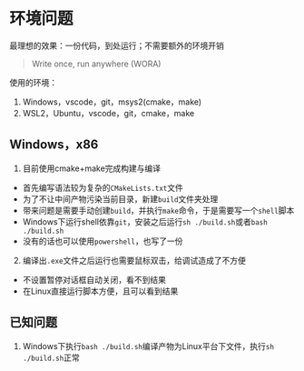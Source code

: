 # 环境问题

最理想的效果：一份代码，到处运行；不需要额外的环境开销

> Write once, run anywhere (WORA)

使用的环境：

1. Windows，vscode，git，msys2(cmake，make)
2. WSL2，Ubuntu，vscode，git，cmake，make

## Windows，x86

1. 目前使用cmake+make完成构建与编译

- 首先编写语法较为复杂的`CMakeLists.txt`文件
- 为了不让中间产物污染当前目录，新建`build`文件夹处理
- 带来问题是需要手动创建`build`，并执行`make`命令，于是需要写一个`shell`脚本
- Windows下运行shell依靠`git`，安装之后运行`sh ./build.sh`或者`bash ./build.sh`
- 没有的话也可以使用`powershell`，也写了一份

2. 编译出`.exe`文件之后运行也需要鼠标双击，给调试造成了不方便

- 不设置暂停对话框自动关闭，看不到结果
- 在Linux直接运行脚本方便，且可以看到结果

## 已知问题

1. Windows下执行`bash ./build.sh`编译产物为Linux平台下文件，执行`sh ./build.sh`正常